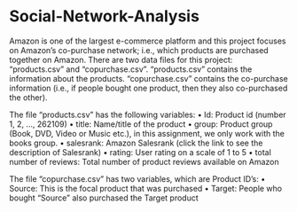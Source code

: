 # Social-Network-Analysis

Amazon is one of the largest e-commerce platform and this project focuses on Amazon’s co-purchase network; i.e., which products are purchased together on Amazon. There are two data files for this project: “products.csv” and “copurchase.csv”. 
“products.csv” contains the information about the products. “copurchase.csv” contains the co-purchase information (i.e., if people bought one product, then they also co-purchased the other).

The file “products.csv” has the following variables: 
•	Id: Product id (number 1, 2, ..., 262109)
•	title: Name/title of the product
•	group: Product group (Book, DVD, Video or Music etc.), in this assignment, we only work with the books group.
•	salesrank: Amazon Salesrank (click the link to see the description of Salesrank)
•	rating: User rating on a scale of 1 to 5 
•	total number of reviews: Total number of product reviews available on Amazon

The file “copurchase.csv” has two variables, which are Product ID’s:
•	Source: This is the focal product that was purchased 
•	Target: People who bought “Source” also purchased the Target product 

